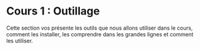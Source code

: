 # Cours 1 : Outillage

Cette section vos présente les outils que nous allons utiliser dans le cours, comment les installer, les comprendre dans les grandes lignes et comment les utiliser.


